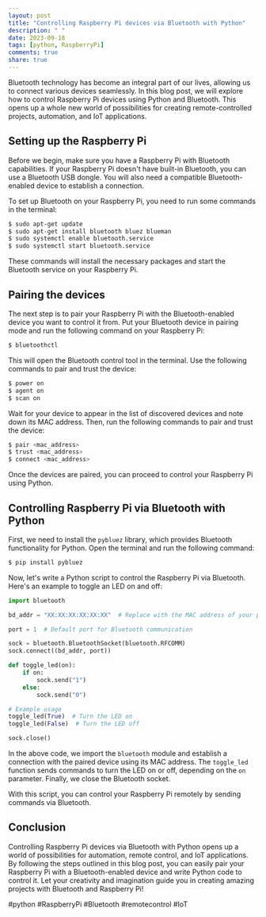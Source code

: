 ```yaml
---
layout: post
title: "Controlling Raspberry Pi devices via Bluetooth with Python"
description: " "
date: 2023-09-18
tags: [python, RaspberryPi]
comments: true
share: true
---
```


Bluetooth technology has become an integral part of our lives, allowing us to connect various devices seamlessly. In this blog post, we will explore how to control Raspberry Pi devices using Python and Bluetooth. This opens up a whole new world of possibilities for creating remote-controlled projects, automation, and IoT applications.

## Setting up the Raspberry Pi

Before we begin, make sure you have a Raspberry Pi with Bluetooth capabilities. If your Raspberry Pi doesn't have built-in Bluetooth, you can use a Bluetooth USB dongle. You will also need a compatible Bluetooth-enabled device to establish a connection.

To set up Bluetooth on your Raspberry Pi, you need to run some commands in the terminal:

```bash
$ sudo apt-get update
$ sudo apt-get install bluetooth bluez blueman
$ sudo systemctl enable bluetooth.service
$ sudo systemctl start bluetooth.service
```

These commands will install the necessary packages and start the Bluetooth service on your Raspberry Pi.

## Pairing the devices

The next step is to pair your Raspberry Pi with the Bluetooth-enabled device you want to control it from. Put your Bluetooth device in pairing mode and run the following command on your Raspberry Pi:

```bash
$ bluetoothctl
```

This will open the Bluetooth control tool in the terminal. Use the following commands to pair and trust the device:

```bash
$ power on
$ agent on
$ scan on
```

Wait for your device to appear in the list of discovered devices and note down its MAC address. Then, run the following commands to pair and trust the device:

```bash
$ pair <mac_address>
$ trust <mac_address>
$ connect <mac_address>
```

Once the devices are paired, you can proceed to control your Raspberry Pi using Python.

## Controlling Raspberry Pi via Bluetooth with Python

First, we need to install the `pybluez` library, which provides Bluetooth functionality for Python. Open the terminal and run the following command:

```bash
$ pip install pybluez
```

Now, let's write a Python script to control the Raspberry Pi via Bluetooth. Here's an example to toggle an LED on and off:

```python
import bluetooth

bd_addr = "XX:XX:XX:XX:XX:XX"  # Replace with the MAC address of your paired device

port = 1  # Default port for Bluetooth communication

sock = bluetooth.BluetoothSocket(bluetooth.RFCOMM)
sock.connect((bd_addr, port))

def toggle_led(on):
    if on:
        sock.send("1")
    else:
        sock.send("0")

# Example usage
toggle_led(True)  # Turn the LED on
toggle_led(False)  # Turn the LED off

sock.close()
```

In the above code, we import the `bluetooth` module and establish a connection with the paired device using its MAC address. The `toggle_led` function sends commands to turn the LED on or off, depending on the `on` parameter. Finally, we close the Bluetooth socket.

With this script, you can control your Raspberry Pi remotely by sending commands via Bluetooth.

## Conclusion

Controlling Raspberry Pi devices via Bluetooth with Python opens up a world of possibilities for automation, remote control, and IoT applications. By following the steps outlined in this blog post, you can easily pair your Raspberry Pi with a Bluetooth-enabled device and write Python code to control it. Let your creativity and imagination guide you in creating amazing projects with Bluetooth and Raspberry Pi!

#python #RaspberryPi #Bluetooth #remotecontrol #IoT